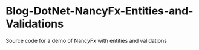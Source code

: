 # Blog-DotNet-NancyFx-Entities-and-Validations
Source code for a demo of NancyFx with entities and validations
